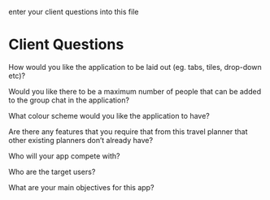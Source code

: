 enter your client questions into this file

Client Questions
=======

How would you like the application to be laid out (eg. tabs, tiles, 
drop-down etc)?

Would you like there to be a maximum number of people that can be added 
to the group chat in the application?

What colour scheme would you like the application to have?

Are there any features that you require that from this travel planner 
that other existing planners don’t already have?

Who will your app compete with?

Who are the target users?

What are your main objectives for this app?


